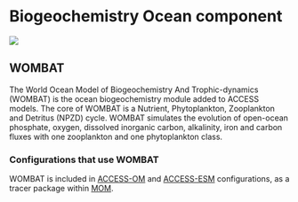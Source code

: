 #  Biogeochemistry Ocean component

<img src = "/assets/component-logos/component-maps/bgc-ocean-component-map.png" class="img-contain white-background with-border with-padding intro-img"></img>

## WOMBAT

The World Ocean Model of Biogeochemistry And Trophic-dynamics (WOMBAT) is the ocean biogeochemistry module added to ACCESS models. The core of WOMBAT is a Nutrient, Phytoplankton, Zooplankton and Detritus (NPZD) cycle. WOMBAT simulates the evolution of open-ocean phosphate, oxygen, dissolved inorganic carbon, alkalinity, iron and carbon fluxes with one zooplankton and one phytoplankton class.

### Configurations that use WOMBAT

WOMBAT is included in <a href="../../configurations/access-om">ACCESS-OM</a> and <a href="../../configurations/access-esm">ACCESS-ESM</a> configurations, as a tracer package within <a href="../ocean#modular-ocean-model-mom">MOM</a>.